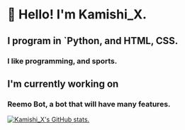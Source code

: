 # 👋 Hello! I'm Kamishi_X.

## I program in `Python, and HTML, CSS.

### I like programming, and sports.

## I'm currently working on <h3>Reemo Bot, a bot that will have many features.</h3>


[![Kamishi_X's GitHub stats.](https://github-readme-stats.vercel.app/api?username=KamishiX&show_icons=true&theme=radical)](https://github.com/KamishiX/)
